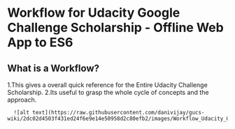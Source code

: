 
# Workflow for  Udacity  Google Challenge Scholarship - Offline Web App to  ES6 

## What is a Workflow?
   1.This gives a overall quick reference for the  Entire Udacity Challenge Scholarship.
   2.Its useful to grasp the whole cycle of concepts and the approach.

      ![alt text](https://raw.githubusercontent.com/danivijay/gucs-wiki/2dc02d4503f431ed24f6e9e14e50958d2c80efb2/images/Workflow_Udacity_GoogleCourseScholarship.png)
	 



